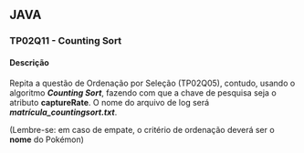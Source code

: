 ## JAVA
### TP02Q11 - Counting Sort
#### Descrição
Repita a questão de Ordenação por Seleção (TP02Q05), contudo, usando o algoritmo ***Counting Sort***, fazendo com que a chave de pesquisa seja o atributo **captureRate**. O nome do arquivo de log será ***matrícula_countingsort.txt***.

(Lembre-se: em caso de empate, o critério de ordenação deverá ser o **nome** do Pokémon)